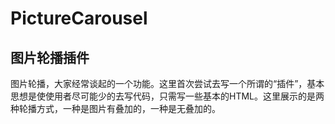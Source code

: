 # PictureCarousel
## 图片轮播插件
图片轮播，大家经常谈起的一个功能。这里首次尝试去写一个所谓的“插件”，基本思想是使使用者尽可能少的去写代码，只需写一些基本的HTML。这里展示的是两种轮播方式，一种是图片有叠加的，一种是无叠加的。
